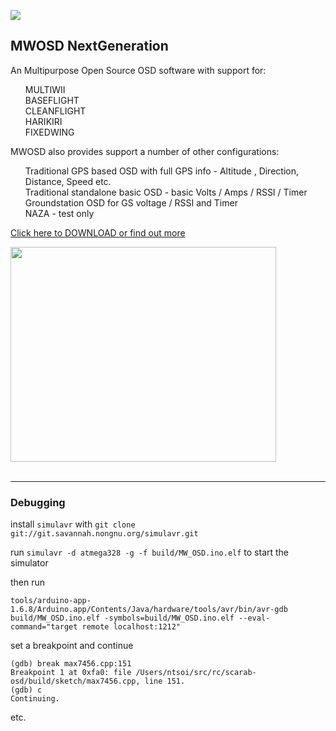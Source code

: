 
[![](https://www.paypalobjects.com/en_GB/i/btn/btn_donate_SM.gif)](https://www.paypal.com/cgi-bin/webscr?cmd=_donations&business=EBS76N8F426G2&lc=GB&item_name=MW%2dOSD&item_number=R1%2e3&currency_code=GBP&bn=PP%2dDonationsBF%3abtn_donate_SM%2egif%3aNonHosted)
## MWOSD NextGeneration ##

An Multipurpose Open Source OSD software with support for:
<ul class="task-list">
<li>MULTIWII</li>
<li>BASEFLIGHT</li>
<li>CLEANFLIGHT</li>
<li>HARIKIRI</li>
<li>FIXEDWING</li>
</ul>
MWOSD also provides support a number of other configurations: 
<ul class="task-list">
<li>Traditional GPS based OSD with full GPS info - Altitude , Direction, Distance, Speed etc.</li>
<li>Traditional standalone basic OSD - basic Volts / Amps / RSSI / Timer</li>
<li>Groundstation OSD for GS voltage / RSSI and Timer</li>
<li>NAZA - test only</li>
</ul>

<a href='http://www.mwosd.com' target='_blank'>Click here to DOWNLOAD or find out more</a><br>

<a href='http://www.youtube.com/watch?feature=player_embedded&v=FCIyhbT1kK0' target='_blank'><img src='http://img.youtube.com/vi/FCIyhbT1kK0/0.jpg' width='425' height=344 /></a><br>
<br>
<hr />

### Debugging

install `simulavr` with `git clone git://git.savannah.nongnu.org/simulavr.git`

run `simulavr -d atmega328 -g -f build/MW_OSD.ino.elf` to start the simulator

then run

`tools/arduino-app-1.6.8/Arduino.app/Contents/Java/hardware/tools/avr/bin/avr-gdb build/MW_OSD.ino.elf -symbols=build/MW_OSD.ino.elf --eval-command="target remote localhost:1212"`

set a breakpoint and continue

```
(gdb) break max7456.cpp:151
Breakpoint 1 at 0xfa0: file /Users/ntsoi/src/rc/scarab-osd/build/sketch/max7456.cpp, line 151.
(gdb) c
Continuing.
```

etc.
